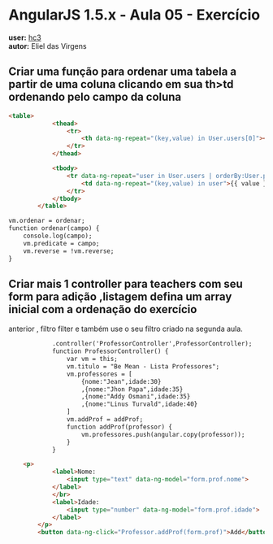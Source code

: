 # AngularJS 1.5.x - Aula 05 - Exercício  
**user:** [hc3](https://github.com/hc3)  
**autor:** Eliel das Virgens

## Criar uma função para ordenar uma tabela a partir de uma coluna clicando em sua th>td ordenando pelo campo da coluna
```html
<table>
			<thead>
				<tr>
					<th data-ng-repeat="(key,value) in User.users[0]"><a href="" data-ng-click="User.ordenar('key')">{{ key }}</a></th>
				</tr>
			</thead>

			<tbody>
				<tr data-ng-repeat="user in User.users | orderBy:User.predicate:User.reverse |filter:searchUser">
					<td data-ng-repeat="(key,value) in user">{{ value }}</td>
				</tr>
			</tbody>
		</table>
```

```html
vm.ordenar = ordenar;
function ordenar(campo) {
	console.log(campo);
	vm.predicate = campo;
	vm.reverse = !vm.reverse;
}
```

## Criar mais 1 controller para teachers com seu form para adição ,listagem defina um array inicial com a ordenação do exercício
anterior , filtro filter e também use o seu filtro criado na segunda aula.

```html
			.controller('ProfessorController',ProfessorController);
			function ProfessorController() {
				var vm = this;
				vm.titulo = "Be Mean - Lista Professores";
				vm.professores = [
					{nome:"Jean",idade:30}
					,{nome:"Jhon Papa",idade:35}
					,{nome:"Addy Osmani",idade:35}
					,{nome:"Linus Turvald",idade:40}
				]
				vm.addProf = addProf;
				function addProf(professor) {
					vm.professores.push(angular.copy(professor));
				}
			}
```

```html
	<p>
			<label>Nome:
				<input type="text" data-ng-model="form.prof.nome">
			</label>
			</br>
			<label>Idade:
				<input type="number" data-ng-model="form.prof.idade">
			</label>
		</p>
		<button data-ng-click="Professor.addProf(form.prof)">Add</button></br>

```